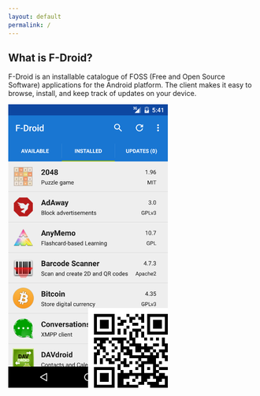 ```yaml
---
layout: default
permalink: /
---
```


## What is F-Droid?

F-Droid is an installable catalogue of FOSS (Free and Open Source Software) applications for the Android platform. The client makes it easy to browse, install, and keep track of updates on your device.

![My helpful screenshot](assets/fdroid-screenshot.png)